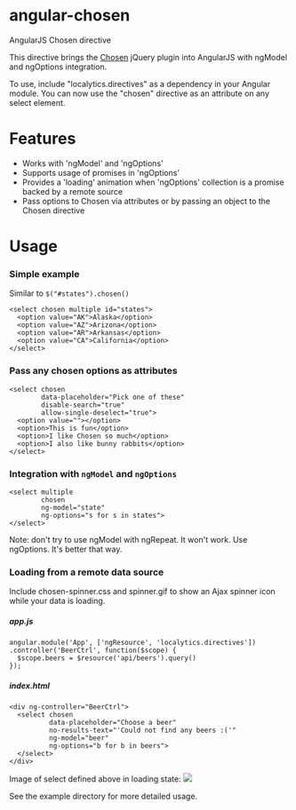 angular-chosen
==============

AngularJS Chosen directive

This directive brings the [Chosen](http://harvesthq.github.com/chosen/) jQuery plugin
into AngularJS with ngModel and ngOptions integration.

To use, include "localytics.directives" as a dependency in your Angular module.  You can now
use the "chosen" directive as an attribute on any select element.

# Features
  * Works with 'ngModel' and 'ngOptions'
  * Supports usage of promises in 'ngOptions'
  * Provides a 'loading' animation when 'ngOptions' collection is a promise backed by a remote source
  * Pass options to Chosen via attributes or by passing an object to the Chosen directive

# Usage

### Simple example
Similar to `$("#states").chosen()`

    <select chosen multiple id="states">
      <option value="AK">Alaska</option>
      <option value="AZ">Arizona</option>
      <option value="AR">Arkansas</option>    
      <option value="CA">California</option>    
    </select>

### Pass any chosen options as attributes
    <select chosen
            data-placeholder="Pick one of these"
            disable-search="true"
            allow-single-deselect="true">
      <option value=""></option>
      <option>This is fun</option>
      <option>I like Chosen so much</option>
      <option>I also like bunny rabbits</option>
    </select>

### Integration with `ngModel` and `ngOptions`
    <select multiple
            chosen
            ng-model="state" 
            ng-options="s for s in states">
    </select>

Note: don't try to use ngModel with ngRepeat.  It won't work.  Use ngOptions.  It's better that way.

### Loading from a remote data source
Include chosen-spinner.css and spinner.gif to show an Ajax spinner icon while your data is loading.

##### app.js
    angular.module('App', ['ngResource', 'localytics.directives'])
    .controller('BeerCtrl', function($scope) {
      $scope.beers = $resource('api/beers').query()
    });

##### index.html
    <div ng-controller="BeerCtrl">
      <select chosen
              data-placeholder="Choose a beer"
              no-results-text="'Could not find any beers :('"
              ng-model="beer" 
              ng-options="b for b in beers">
      </select>
    </div>

Image of select defined above in loading state:  <img src="https://raw.github.com/localytics/angular-chosen/master/example/choose-a-beer.png">


See the example directory for more detailed usage.
